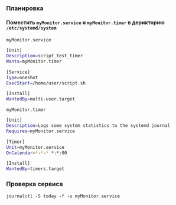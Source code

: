 ### Планировка
#### Поместить `myMonitor.service` и `myMonitor.timer` в дерикторию `/etc/systemd/system`
`myMonitor.service`
```bash
[Unit]
Description=script_test_timer
Wants=myMonitor.timer

[Service]
Type=oneshot
ExecStart=/home/user/script.sh

[Install]
WantedBy=multi-user.target
```

`myMonitor.timer`
```bash
[Unit]
Description=Logs some system statistics to the systemd journal
Requires=myMonitor.service

[Timer]
Unit=myMonitor.service
OnCalendar=*-*-* *:*:00

[Install]
WantedBy=timers.target
```

### Проверка сервиса 
```
journalctl -S today -f -u myMonitor.service
```
